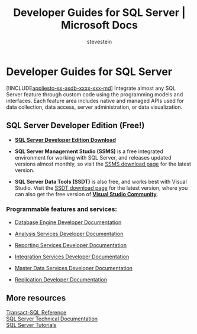 ﻿---
title: "Developer Guides for SQL Server | Microsoft Docs"
ms.date: "10/19/2016"
ms.prod: sql
ms.prod_service: "database-engine, sql-database, analysis-services, integration-services, reporting-services, master-data-services"
ms.component: "relational-databases-misc"
ms.reviewer: ""
ms.suite: "sql"
ms.custom: ""
ms.technology: 

ms.tgt_pltfrm: ""
ms.topic: conceptual
f1_keywords: 
  - "sql13.portal.DevRef.f1"
ms.assetid: e60866bf-c726-479e-8a38-6bced16f527c
caps.latest.revision: 24
author: "stevestein"
ms.author: "sstein"
manager: craigg
monikerRange: "= azuresqldb-current || >= sql-server-2016 || = sqlallproducts-allversions"
---
# Developer Guides for SQL Server
[!INCLUDE[appliesto-ss-asdb-xxxx-xxx-md](../includes/appliesto-ss-asdb-xxxx-xxx-md.md)]
  Integrate almost any SQL Server feature through custom code using the programming models and interfaces. Each feature area includes native and managed APIs used for data collection, data access, server administration, or data visualization.  
  
## SQL Server Developer Edition (Free!)

- [**SQL Server Developer Edition Download**](https://my.visualstudio.com/Downloads?q=SQL%20Server%20Developer)

- **SQL Server Management Studio (SSMS)** is a free integrated environment for working with SQL Server, and releases updated versions almost monthly, so visit the [SSMS download page](../ssms/download-sql-server-management-studio-ssms.md) for the latest version.

- **SQL Server Data Tools (SSDT)** is also free, and works best with Visual Studio. Visit the [SSDT download page](../ssdt/download-sql-server-data-tools-ssdt.md) for the latest version, where you can also get the free version of **[Visual Studio Community](https://www.visualstudio.com/products/visual-studio-community-vs.aspx)**.

  
### Programmable features and services: 
 - [Database Engine Developer Documentation](../relational-databases/database-engine-developer-documentation.md)  
  
 - [Analysis Services Developer Documentation](../analysis-services/analysis-services-developer-documentation.md)  
  
 - [Reporting Services Developer Documentation](../reporting-services/reporting-services-developer-documentation.md)  
  
 - [Integration Services Developer Documentation](../integration-services/integration-services-developer-documentation.md)  
  
 - [Master Data Services Developer Documentation](../master-data-services/develop/master-data-services-developer-documentation.md)  
  
 - [Replication Developer Documentation](../relational-databases/replication/concepts/replication-developer-documentation.md)  
  
## More resources 

 [Transact-SQL Reference](../t-sql/language-reference.md)   
 [SQL Server Technical Documentation](../sql-server/sql-server-technical-documentation.md)   
 [SQL Server Tutorials](../sql-server/tutorials-for-sql-server-2016.md)  
  
